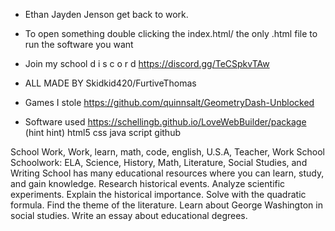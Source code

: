 * Ethan Jayden Jenson get back to work.
* To open something double clicking the index.html/ the only .html file to run the software you want
* Join my school d i s c o r d https://discord.gg/TeCSpkvTAw 
* ALL MADE BY Skidkid420/FurtiveThomas

* Games I stole
https://github.com/quinnsalt/GeometryDash-Unblocked

* Software used
https://schellingb.github.io/LoveWebBuilder/package (hint hint)
html5
css
java script
github








School Work, Work, learn, math, code, english, U.S.A, Teacher, Work School
Schoolwork: ELA, Science, History, Math, Literature, Social Studies, and Writing
School has many educational resources where you can learn, study, and gain knowledge.
Research historical events. Analyze scientific experiments. Explain the historical importance. Solve with the quadratic formula. Find the theme of the literature. Learn about George Washington in social studies. Write an essay about educational degrees.
